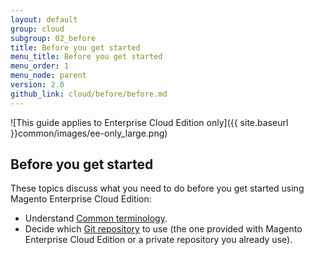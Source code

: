```yaml
---
layout: default
group: cloud
subgroup: 02_before
title: Before you get started
menu_title: Before you get started
menu_order: 1
menu_node: parent
version: 2.0
github_link: cloud/before/before.md
---
```


![This guide applies to Enterprise Cloud Edition only]({{ site.baseurl }}common/images/ee-only_large.png) 


## Before you get started
These topics discuss what you need to do before you get started using Magento Enterprise Cloud Edition:

*	Understand [Common terminology]({{page.baseurl}}cloud/before/terms.html).
*	Decide which [Git repository]({{page.baseurl}}cloud/before/before-repos.html) to use (the one provided with Magento Enterprise Cloud Edition or a private repository you already use).
